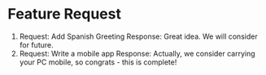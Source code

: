 # Feature Request
1) Request: Add Spanish Greeting
   Response: Great idea.  We will consider for future.
2) Request: Write a mobile app
   Response: Actually, we consider carrying your PC mobile, so congrats - this is complete!




